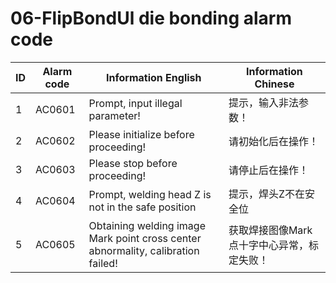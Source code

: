 # 06-FlipBondUl die bonding alarm code

| ID   | Alarm code | Information  English                                         | Information  Chinese                       |
| ---- | ---------- | ------------------------------------------------------------ | ------------------------------------------ |
| 1    | AC0601     | Prompt, input illegal parameter!                             | 提示，输入非法参数！                       |
| 2    | AC0602     | Please initialize before proceeding!                         | 请初始化后在操作！                         |
| 3    | AC0603     | Please stop before proceeding!                               | 请停止后在操作！                           |
| 4    | AC0604     | Prompt, welding head Z is not in the safe position           | 提示，焊头Z不在安全位                      |
| 5    | AC0605     | Obtaining welding image Mark point cross center abnormality, calibration failed! | 获取焊接图像Mark点十字中心异常，标定失败！ |
